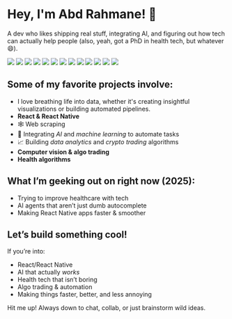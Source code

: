 # Hey, I'm Abd Rahmane! 👋   
A dev who likes shipping real stuff, integrating AI, and figuring out how tech can actually help people (also, yeah, got a PhD in health tech, but whatever 😄).

<img src="https://img.shields.io/badge/React-20232A?style=for-the-badge&logo=react&logoColor=61DAFB" />  <img src="https://img.shields.io/badge/Redux-593D88?style=for-the-badge&logo=redux&logoColor=white" />     <img src="https://img.shields.io/badge/MongoDB-4EA94B?style=for-the-badge&logo=mongodb&logoColor=white" />     <img src="https://img.shields.io/badge/TypeScript-007ACC?style=for-the-badge&logo=typescript&logoColor=white" />   <img src="https://img.shields.io/badge/Amazon AWS-FF9900?style=for-the-badge&logo=amazonaws&logoColor=white" />  <img src="https://img.shields.io/badge/firebase-ffca28?style=for-the-badge&logo=firebase&logoColor=black"/>    <img src="https://img.shields.io/badge/Python-FFD43B?style=for-the-badge&logo=python&logoColor=blue" /> <img src="https://img.shields.io/badge/Apollo%20GraphQL-311C87?&style=for-the-badge&logo=Apollo%20GraphQL&logoColor=white" /> <img src="https://img.shields.io/badge/Tailwind_CSS-38B2AC?style=for-the-badge&logo=tailwind-css&logoColor=white" />  <img src="https://img.shields.io/badge/Netlify-00C7B7?style=for-the-badge&logo=netlify&logoColor=white" />     <img src="https://img.shields.io/badge/next%20js-000000?style=for-the-badge&logo=nextdotjs&logoColor=white" />  <img src="https://img.shields.io/badge/Docker-2CA5E0?style=for-the-badge&logo=docker&logoColor=white"/>   <img src="https://img.shields.io/badge/Jest-C21325?style=for-the-badge&logo=jest&logoColor=white"/>  



## Some of my favorite projects involve:
- I love breathing life into data, whether it's creating insightful visualizations or building automated pipelines.
- **React & React Native**  
- 🕸 Web scraping  
- 🤖 Integrating _AI_ and _machine learning_ to automate tasks
- 📈 Building _data analytics_ and _crypto trading_ algorithms 
- **Computer vision & algo trading** 
- **Health algorithms**  

## What I’m geeking out on right now (2025):  
- Trying to improve healthcare with tech 
- AI agents that aren’t just dumb autocomplete  
- Making React Native apps faster & smoother  

## Let’s build something cool!  

If you’re into:  
- React/React Native  
- AI that actually *works*  
- Health tech that isn’t boring  
- Algo trading & automation  
- Making things faster, better, and less annoying  

Hit me up! Always down to chat, collab, or just brainstorm wild ideas.  
